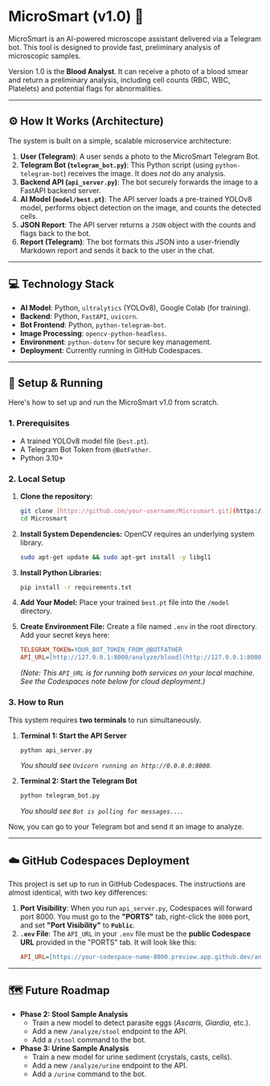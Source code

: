 # MicroSmart (v1.0) 🔬

MicroSmart is an AI-powered microscope assistant delivered via a Telegram bot. This tool is designed to provide fast, preliminary analysis of microscopic samples.

Version 1.0 is the **Blood Analyst**. It can receive a photo of a blood smear and return a preliminary analysis, including cell counts (RBC, WBC, Platelets) and potential flags for abnormalities.

---

## ⚙️ How It Works (Architecture)

The system is built on a simple, scalable microservice architecture:

1.  **User (Telegram)**: A user sends a photo to the MicroSmart Telegram Bot.
2.  **Telegram Bot (`telegram_bot.py`)**: This Python script (using `python-telegram-bot`) receives the image. It does *not* do any analysis.
3.  **Backend API (`api_server.py`)**: The bot securely forwards the image to a FastAPI backend server.
4.  **AI Model (`model/best.pt`)**: The API server loads a pre-trained YOLOv8 model, performs object detection on the image, and counts the detected cells.
5.  **JSON Report**: The API server returns a `JSON` object with the counts and flags back to the bot.
6.  **Report (Telegram)**: The bot formats this JSON into a user-friendly Markdown report and sends it back to the user in the chat.

---

## 💻 Technology Stack

* **AI Model**: Python, `ultralytics` (YOLOv8), Google Colab (for training).
* **Backend**: Python, `FastAPI`, `uvicorn`.
* **Bot Frontend**: Python, `python-telegram-bot`.
* **Image Processing**: `opencv-python-headless`.
* **Environment**: `python-dotenv` for secure key management.
* **Deployment**: Currently running in GitHub Codespaces.

---

## 🚀 Setup & Running

Here's how to set up and run the MicroSmart v1.0 from scratch.

### 1. Prerequisites

* A trained YOLOv8 model file (`best.pt`).
* A Telegram Bot Token from `@BotFather`.
* Python 3.10+

### 2. Local Setup

1.  **Clone the repository:**
    ```bash
    git clone [https://github.com/your-username/Microsmart.git](https://github.com/your-username/Microsmart.git)
    cd Microsmart
    ```

2.  **Install System Dependencies:**
    OpenCV requires an underlying system library.
    ```bash
    sudo apt-get update && sudo apt-get install -y libgl1
    ```

3.  **Install Python Libraries:**
    ```bash
    pip install -r requirements.txt
    ```

4.  **Add Your Model:**
    Place your trained `best.pt` file into the `/model` directory.

5.  **Create Environment File:**
    Create a file named `.env` in the root directory. Add your secret keys here:
    ```ini
    TELEGRAM_TOKEN=YOUR_BOT_TOKEN_FROM_@BOTFATHER
    API_URL=[http://127.0.0.1:8000/analyze/blood](http://127.0.0.1:8000/analyze/blood)
    ```
    *(Note: This `API_URL` is for running both services on your local machine. See the Codespaces note below for cloud deployment.)*

### 3. How to Run

This system requires **two terminals** to run simultaneously.

1.  **Terminal 1: Start the API Server**
    ```bash
    python api_server.py
    ```
    *You should see `Uvicorn running on http://0.0.0.0:8000`.*

2.  **Terminal 2: Start the Telegram Bot**
    ```bash
    python telegram_bot.py
    ```
    *You should see `Bot is polling for messages...`.*

Now, you can go to your Telegram bot and send it an image to analyze.

---

## ☁️ GitHub Codespaces Deployment

This project is set up to run in GitHub Codespaces. The instructions are almost identical, with two key differences:

1.  **Port Visibility**: When you run `api_server.py`, Codespaces will forward port 8000. You must go to the **"PORTS"** tab, right-click the `8000` port, and set **"Port Visibility"** to **`Public`**.
2.  **`.env` File**: The `API_URL` in your `.env` file must be the **public Codespace URL** provided in the "PORTS" tab. It will look like this:
    ```ini
    API_URL=[https://your-codespace-name-8000.preview.app.github.dev/analyze/blood](https://your-codespace-name-8000.preview.app.github.dev/analyze/blood)
    ```

---

## 🗺️ Future Roadmap

* **Phase 2: Stool Sample Analysis**
    * Train a new model to detect parasite eggs (*Ascaris, Giardia*, etc.).
    * Add a new `/analyze/stool` endpoint to the API.
    * Add a `/stool` command to the bot.
* **Phase 3: Urine Sample Analysis**
    * Train a new model for urine sediment (crystals, casts, cells).
    * Add a new `/analyze/urine` endpoint to the API.
    * Add a `/urine` command to the bot.  